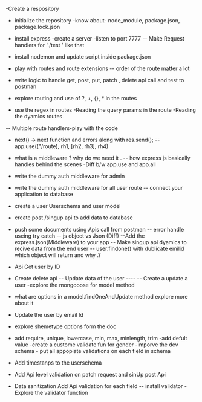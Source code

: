 -Create a respository
- initialize the repository
-know about- node_module, package.json, package.lock.json
- install express
-create a server
-listen to port 7777
-- Make Request handlers for './test ' like that
- install nodemon and update script inside package.json
- play with routes and route extensions
-- order of the route matter a lot
- write logic to handle get, post, put, patch , delete api call and test to postman

- explore routing and use of ?, +, {}, * in the routes
- use the regex in routes
-Reading the query params in the route
-Reading the dyamics routes

-- Multiple route handlers-play with the code
- next()
-> next function and errors along with res.send();
--app.use(("/route), rh1, [rh2, rh3], rh4)

- what is a middleware ? why do we need it .
-- how express js basically handles behind the scenes
-Diff b/w app.use and app.all

- write the dummy auth middleware for admin
- write the dummy auth middleware for all user route
-- connect your application to database
- create a user Userschema and user model
- create post /singup api to add data to database
- push some documents using Apis call from postman
-- error handle useing try catch 
-- js object vs Json (Diff)
--Add the express.json(Middleware) to your app
-- Make singup api dyamics to recive data from the end user
-- user.findone() with dublicate emilid which object will return and why .?
- Api Get user by ID
- Create delete api
-- Update data of  the user ----
-- Create a update a user
-explore the mongooose for model method
- what are options in a model.findOneAndUpdate method explore more about it

- Update the user by email Id
- explore shemetype options form the doc
- add require, unique, lowercase, min, max, minlength, trim
-add defult value
-create a custome validate fun for gender
-imporve the dev schema - put all  appopiate validations on each field in schema
- Add timestanps to the userschema

- Add Api level validation on patch request and sinUp post Api
-  Data sanitization Add Api validation for each field
-- install validator
-Explore the validator function 
